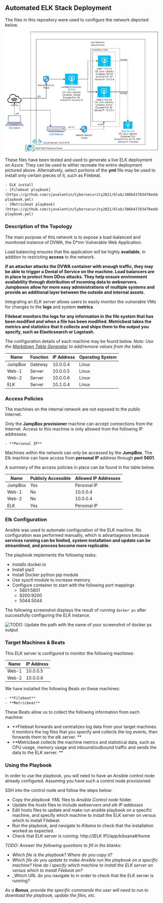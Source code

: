 ## Automated ELK Stack Deployment

The files in this repository were used to configure the network depicted below.

![alt text](https://github.com/sjavalentin/Cybersecurity2021/blob/386b43783470eddcf02b77e9991ce8d866b8de64/Diagrams/Network%20Diagram.jpg "Diagrams/Network Diagram.jpg")


These files have been tested and used to generate a live ELK deployment on Azure. They can be used to either recreate the entire deployment pictured above. Alternatively, select portions of the **yml** file may be used to install only certain pieces of it, such as Filebeat.

	- ELK install
	- [Filebeat playbook](https://github.com/sjavalentin/Cybersecurity2021/blob/386b43783470eddcf02b77e9991ce8d866b8de64/Ansible/filebeat-playbook.yml)
	- [Metricbeat playbook](https://github.com/sjavalentin/Cybersecurity2021/blob/386b43783470eddcf02b77e9991ce8d866b8de64/Ansible/metricbeat-playbook.yml)


### Description of the Topology

The main purpose of this network is to expose a load-balanced and monitored instance of DVWA, the D*mn Vulnerable Web Application.

Load balancing ensures that the application will be highly **available**, in addition to restricting **access** to the network.

**If an attacker attacks the DVWA container with enough traffic, they may be able to trigger a Denial of Service on the machine. Load balancers are in place to protect from DDos attacks. They help ensure environment availability through distribution of incoming data to webservers. Jumpboxes allow for more easy administrations of multiple systems and provide an additional layer between the outside and internal assets.**

Integrating an ELK server allows users to easily monitor the vulnerable VMs for changes to the **logs** and system **metrics**.

**Filebeat monitors the logs for any information in the file system that has been modified and when a file has been modified. 
Metricbeat takes the metrics and statistics  that it collects and ships them to the output you specify, such as Elasticsearch or Logstash.**

The configuration details of each machine may be found below.
_Note: Use the [Markdown Table Generator](http://www.tablesgenerator.com/markdown_tables) to add/remove values from the table_.

| Name    	| Function   	| IP Address 	| Operating System 	|
|---------	|------------	|------------	|------------------	|
| JumpBox 	| Gateway    	| 10.0.0.4   	| Linux            	|
| Web-1   	| Server  	| 10.0.0.5   	| Linux            	|
| Web-2   	| Server  	| 10.0.0.6   	| Linux            	|
| ELK     	| Server 	| 10.1.0.4   	| Linux            	|

### Access Policies

The machines on the internal network are not exposed to the public Internet. 

Only the **JumpBox provisioner** machine can accept connections from the Internet. Access to this machine is only allowed from the following IP addresses:

	- **Personal IP**


Machines within the network can only be accessed by the **JumpBox**. The Elk machine can have access from **personal IP** address through **port 5601**.	


A summary of the access policies in place can be found in the table below.

| Name    	| Publicly Accessible 	| Allowed IP Addresses 	|
|---------	|---------------------	|----------------------	|
| JumpBox 	| Yes                 	| Personal IP           |
| Web-1   	| No                  	| 10.0.0.4             	|
| Web-2   	| No                  	| 10.0.0.4             	|
| ELK     	| Yes                  	| Personal IP           |

### Elk Configuration

Ansible was used to automate configuration of the ELK machine. No configuration was performed manually, which is advantageous because **services running can be limited, system installation and update can be streamlined, and process become more replicable.**

The playbook implements the following tasks:
- Installs docker.io
- Install pip3
- Install Docker python pip module
- Use sysctl module to increase memory
- Configure container to start with the following port mappings 
	- 5601:5601
	- 9200:9200
	- 5044:5044


The following screenshot displays the result of running `docker ps` after successfully configuring the ELK instance.

![TODO: Update the path with the name of your screenshot of docker ps output](Images/docker_ps_output.png)

### Target Machines & Beats
This ELK server is configured to monitor the following machines:

| Name  | IP Address |
|-------|------------|
| Web-1 | 10.0.0.5   |
| Web-2 | 10.0.0.6   |


We have installed the following Beats on these machines:

	- **Filebeat**
	- **Metricbeat**


These Beats allow us to collect the following information from each machine:

- **Filebeat forwards and centralizes log data from your target machines. It monitors the log files that you specify and collects the log events, then forwards them to the elk server. **
- **Metricbeat collects the machine metrics and statistical data, such as CPU usage, memory usage and inbound/outbound traffic and sends the data to the ELK server. **

### Using the Playbook
In order to use the playbook, you will need to have an Ansible control node already configured. Assuming you have such a control node provisioned: 

SSH into the control node and follow the steps below:

- Copy the *playbook YML* files to *Ansible Control node* folder.
- Update the *hosts* files to include *webservers and elk IP addesses*
- Edit hosts files to update and make run ansible playbook on a specific machine, and specify which machine to install the ELK server on versus which to install Filebeat.
- Run the playbook, and navigate to *Kibana* to check that the installation worked as expected.
- Check that ELK server is running: http://[ELK IP]/app/kibsana#/home

_TODO: Answer the following questions to fill in the blanks:_
- _Which file is the playbook? Where do you copy it?_
- _Which file do you update to make Ansible run the playbook on a specific machine? How do I specify which machine to install the ELK server on versus which to install Filebeat on?_
- _Which URL do you navigate to in order to check that the ELK server is running?

_As a **Bonus**, provide the specific commands the user will need to run to download the playbook, update the files, etc._